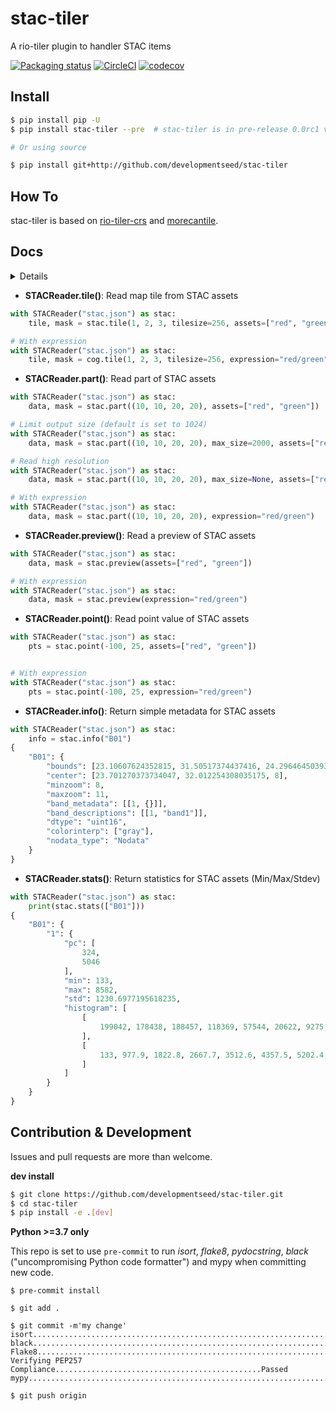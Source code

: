 # stac-tiler

A rio-tiler plugin to handler STAC items


[![Packaging status](https://badge.fury.io/py/stac-tiler.svg)](https://badge.fury.io/py/stac-tiler)
[![CircleCI](https://circleci.com/gh/developmentseed/stac-tiler.svg?style=svg)](https://circleci.com/gh/cogeotiff/stac-tiler)
[![codecov](https://codecov.io/gh/developmentseed/stac-tiler/branch/master/graph/badge.svg)](https://codecov.io/gh/cogeotiff/stac-tiler)


## Install

```bash
$ pip install pip -U
$ pip install stac-tiler --pre  # stac-tiler is in pre-release 0.0rc1 version 

# Or using source

$ pip install git+http://github.com/developmentseed/stac-tiler
```

## How To

stac-tiler is based on [rio-tiler-crs](https://github.com/cogeotiff/rio-tiler-crs) and [morecantile](https://github.com/developmentseed/morecantile).

## Docs

<details>

```
class STACReader:
    """
    STAC + Cloud Optimized GeoTIFF Reader.

    Examples
    --------
    with STACReader(stac_path) as stac:
        stac.tile(...)

    my_stac = {
        "type": "Feature",
        "stac_version": "1.0.0",
        ...
    }
    with STACReader(None, item=my_stac) as stac:
        stac.tile(...)

    Attributes
    ----------
    filepath: str
        STAC Item path, URL or S3 URL.
    item: Dict, optional
        STAC Item dict.
    tms: morecantile.TileMatrixSet, optional
        TileMatrixSet to use, default is WebMercatorQuad.
    minzoom: int, optional
        Set minzoom for the tiles.
    minzoom: int, optional
        Set maxzoom for the tiles.
    include_assets: Set, optional
        Only accept some assets.
    exclude_assets: Set, optional
        Exclude some assets.
    include_asset_types: Set, optional
        Only include some assets base on their type
    include_asset_types: Set, optional
        Exclude some assets base on their type

    Properties
    ----------
    bounds: tuple[float]
        STAC bounds in WGS84 crs.
    center: tuple[float, float, int]
        STAC item center + minzoom

    Methods
    -------
    tile(0, 0, 0, assets="B01", expression="B01/B02")
        Read a map tile from the COG.
    part((0,10,0,10), assets="B01", expression="B1/B20", max_size=1024)
        Read part of the COG.
    preview(assets="B01", max_size=1024)
        Read preview of the COG.
    point((10, 10), assets="B01")
        Read a point value from the COG.
    stats(assets="B01", pmin=5, pmax=95)
        Get Raster statistics.
    info(assets="B01")
    """
```

</details>


- **STACReader.tile()**: Read map tile from STAC assets

```python
with STACReader("stac.json") as stac:
    tile, mask = stac.tile(1, 2, 3, tilesize=256, assets=["red", "green"])

# With expression
with STACReader("stac.json") as stac:
    tile, mask = cog.tile(1, 2, 3, tilesize=256, expression="red/green")
```

- **STACReader.part()**: Read part of STAC assets

```python
with STACReader("stac.json") as stac:
    data, mask = stac.part((10, 10, 20, 20), assets=["red", "green"])

# Limit output size (default is set to 1024)
with STACReader("stac.json") as stac:
    data, mask = stac.part((10, 10, 20, 20), max_size=2000, assets=["red", "green"])

# Read high resolution
with STACReader("stac.json") as stac:
    data, mask = stac.part((10, 10, 20, 20), max_size=None, assets=["red", "green"])

# With expression
with STACReader("stac.json") as stac:
    data, mask = stac.part((10, 10, 20, 20), expression="red/green")
```

- **STACReader.preview()**: Read a preview of STAC assets

```python
with STACReader("stac.json") as stac:
    data, mask = stac.preview(assets=["red", "green"])

# With expression
with STACReader("stac.json") as stac:
    data, mask = stac.preview(expression="red/green")
```

- **STACReader.point()**: Read point value of STAC assets

```python
with STACReader("stac.json") as stac:
    pts = stac.point(-100, 25, assets=["red", "green"])


# With expression
with STACReader("stac.json") as stac:
    pts = stac.point(-100, 25, expression="red/green")
```

- **STACReader.info()**: Return simple metadata for STAC assets

```python
with STACReader("stac.json") as stac:
    info = stac.info("B01")
{
    "B01": {
        "bounds": [23.10607624352815, 31.50517374437416, 24.296464503939944, 32.51933487169619],
        "center": [23.701270373734047, 32.012254308035175, 8],
        "minzoom": 8,
        "maxzoom": 11,
        "band_metadata": [[1, {}]],
        "band_descriptions": [[1, "band1"]],
        "dtype": "uint16",
        "colorinterp": ["gray"],
        "nodata_type": "Nodata"
    }
}
```

- **STACReader.stats()**: Return statistics for STAC assets (Min/Max/Stdev)

```python
with STACReader("stac.json") as stac:
    print(stac.stats(["B01"]))
{
    "B01": {
        "1": {
            "pc": [
                324,
                5046
            ],
            "min": 133,
            "max": 8582,
            "std": 1230.6977195618235,
            "histogram": [
                [
                    199042, 178438, 188457, 118369, 57544, 20622, 9275, 2885, 761, 146
                ],
                [
                    133, 977.9, 1822.8, 2667.7, 3512.6, 4357.5, 5202.4, 6047.3, 6892.2, 7737.099999999999, 8582
                ]
            ]
        }
    }
}
```

## Contribution & Development

Issues and pull requests are more than welcome.

**dev install**

```bash
$ git clone https://github.com/developmentseed/stac-tiler.git
$ cd stac-tiler
$ pip install -e .[dev]
```

**Python >=3.7 only**

This repo is set to use `pre-commit` to run *isort*, *flake8*, *pydocstring*, *black* ("uncompromising Python code formatter") and mypy when committing new code.

```
$ pre-commit install

$ git add .

$ git commit -m'my change'
isort....................................................................Passed
black....................................................................Passed
Flake8...................................................................Passed
Verifying PEP257 Compliance..............................................Passed
mypy.....................................................................Passed

$ git push origin
```